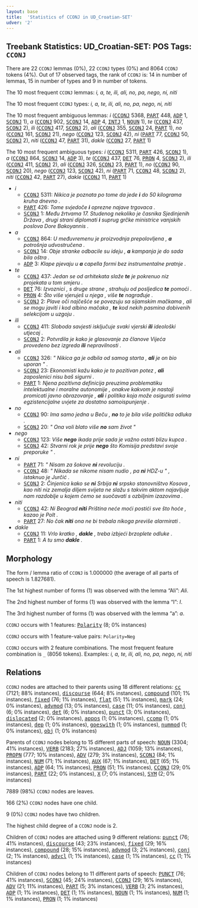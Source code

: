 ```yaml
---
layout: base
title:  'Statistics of CCONJ in UD_Croatian-SET'
udver: '2'
---
```


## Treebank Statistics: UD_Croatian-SET: POS Tags: `CCONJ`

There are 22 `CCONJ` lemmas (0%), 22 `CCONJ` types (0%) and 8064 `CCONJ` tokens (4%).
Out of 17 observed tags, the rank of `CCONJ` is: 14 in number of lemmas, 15 in number of types and 9 in number of tokens.

The 10 most frequent `CCONJ` lemmas: <em>i, a, te, ili, ali, no, pa, nego, ni, niti</em>

The 10 most frequent `CCONJ` types:  <em>i, a, te, ili, ali, no, pa, nego, ni, niti</em>

The 10 most frequent ambiguous lemmas: <em>i</em> (<tt><a href="hr_set-pos-CCONJ.html">CCONJ</a></tt> 5368, <tt><a href="hr_set-pos-PART.html">PART</a></tt> 448, <tt><a href="hr_set-pos-ADP.html">ADP</a></tt> 1, <tt><a href="hr_set-pos-SCONJ.html">SCONJ</a></tt> 1), <em>a</em> (<tt><a href="hr_set-pos-CCONJ.html">CCONJ</a></tt> 902, <tt><a href="hr_set-pos-SCONJ.html">SCONJ</a></tt> 14, <tt><a href="hr_set-pos-ADP.html">ADP</a></tt> 4, <tt><a href="hr_set-pos-INTJ.html">INTJ</a></tt> 1, <tt><a href="hr_set-pos-NOUN.html">NOUN</a></tt> 1), <em>te</em> (<tt><a href="hr_set-pos-CCONJ.html">CCONJ</a></tt> 437, <tt><a href="hr_set-pos-SCONJ.html">SCONJ</a></tt> 2), <em>ili</em> (<tt><a href="hr_set-pos-CCONJ.html">CCONJ</a></tt> 417, <tt><a href="hr_set-pos-SCONJ.html">SCONJ</a></tt> 2), <em>ali</em> (<tt><a href="hr_set-pos-CCONJ.html">CCONJ</a></tt> 355, <tt><a href="hr_set-pos-SCONJ.html">SCONJ</a></tt> 24, <tt><a href="hr_set-pos-PART.html">PART</a></tt> 1), <em>no</em> (<tt><a href="hr_set-pos-CCONJ.html">CCONJ</a></tt> 161, <tt><a href="hr_set-pos-SCONJ.html">SCONJ</a></tt> 21), <em>nego</em> (<tt><a href="hr_set-pos-CCONJ.html">CCONJ</a></tt> 123, <tt><a href="hr_set-pos-SCONJ.html">SCONJ</a></tt> 42), <em>ni</em> (<tt><a href="hr_set-pos-PART.html">PART</a></tt> 77, <tt><a href="hr_set-pos-CCONJ.html">CCONJ</a></tt> 50, <tt><a href="hr_set-pos-SCONJ.html">SCONJ</a></tt> 2), <em>niti</em> (<tt><a href="hr_set-pos-CCONJ.html">CCONJ</a></tt> 47, <tt><a href="hr_set-pos-PART.html">PART</a></tt> 31), <em>dakle</em> (<tt><a href="hr_set-pos-CCONJ.html">CCONJ</a></tt> 27, <tt><a href="hr_set-pos-PART.html">PART</a></tt> 1)

The 10 most frequent ambiguous types:  <em>i</em> (<tt><a href="hr_set-pos-CCONJ.html">CCONJ</a></tt> 5311, <tt><a href="hr_set-pos-PART.html">PART</a></tt> 426, <tt><a href="hr_set-pos-SCONJ.html">SCONJ</a></tt> 1), <em>a</em> (<tt><a href="hr_set-pos-CCONJ.html">CCONJ</a></tt> 864, <tt><a href="hr_set-pos-SCONJ.html">SCONJ</a></tt> 14, <tt><a href="hr_set-pos-ADP.html">ADP</a></tt> 3), <em>te</em> (<tt><a href="hr_set-pos-CCONJ.html">CCONJ</a></tt> 437, <tt><a href="hr_set-pos-DET.html">DET</a></tt> 76, <tt><a href="hr_set-pos-PRON.html">PRON</a></tt> 4, <tt><a href="hr_set-pos-SCONJ.html">SCONJ</a></tt> 2), <em>ili</em> (<tt><a href="hr_set-pos-CCONJ.html">CCONJ</a></tt> 411, <tt><a href="hr_set-pos-SCONJ.html">SCONJ</a></tt> 2), <em>ali</em> (<tt><a href="hr_set-pos-CCONJ.html">CCONJ</a></tt> 326, <tt><a href="hr_set-pos-SCONJ.html">SCONJ</a></tt> 23, <tt><a href="hr_set-pos-PART.html">PART</a></tt> 1), <em>no</em> (<tt><a href="hr_set-pos-CCONJ.html">CCONJ</a></tt> 90, <tt><a href="hr_set-pos-SCONJ.html">SCONJ</a></tt> 20), <em>nego</em> (<tt><a href="hr_set-pos-CCONJ.html">CCONJ</a></tt> 123, <tt><a href="hr_set-pos-SCONJ.html">SCONJ</a></tt> 42), <em>ni</em> (<tt><a href="hr_set-pos-PART.html">PART</a></tt> 71, <tt><a href="hr_set-pos-CCONJ.html">CCONJ</a></tt> 48, <tt><a href="hr_set-pos-SCONJ.html">SCONJ</a></tt> 2), <em>niti</em> (<tt><a href="hr_set-pos-CCONJ.html">CCONJ</a></tt> 42, <tt><a href="hr_set-pos-PART.html">PART</a></tt> 27), <em>dakle</em> (<tt><a href="hr_set-pos-CCONJ.html">CCONJ</a></tt> 11, <tt><a href="hr_set-pos-PART.html">PART</a></tt> 1)


* <em>i</em>
  * <tt><a href="hr_set-pos-CCONJ.html">CCONJ</a></tt> 5311: <em>Nikica je poznata po tome da jede <b>i</b> do 50 kilograma kruha dnevno .</em>
  * <tt><a href="hr_set-pos-PART.html">PART</a></tt> 426: <em>Tome svjedoče <b>i</b> oprezne najave trgovaca .</em>
  * <tt><a href="hr_set-pos-SCONJ.html">SCONJ</a></tt> 1: <em>Među žrtvama 17. Studenog nekoliko je časnika Sjedinjenih Država , drugi strani diplomati <b>i</b> suprug grčke ministrice vanjskih poslova Dore Bakoyannis .</em>
* <em>a</em>
  * <tt><a href="hr_set-pos-CCONJ.html">CCONJ</a></tt> 864: <em>U međuvremenu je proizvodnja prepolovljena , <b>a</b> potrošnja udvostručena .</em>
  * <tt><a href="hr_set-pos-SCONJ.html">SCONJ</a></tt> 14: <em>Obje stranke odbacile su ideju , <b>a</b> kampanja je do sada bila oštra .</em>
  * <tt><a href="hr_set-pos-ADP.html">ADP</a></tt> 3: <em>Klape pjevaju u <b>a</b> capella formi bez instrumentalne pratnje .</em>
* <em>te</em>
  * <tt><a href="hr_set-pos-CCONJ.html">CCONJ</a></tt> 437: <em>Jedan se od arhitekata slaže <b>te</b> je pokrenuo niz projekata u tom smjeru .</em>
  * <tt><a href="hr_set-pos-DET.html">DET</a></tt> 76: <em>Izvoznici , s druge strane , strahuju od posljedica <b>te</b> pomoći .</em>
  * <tt><a href="hr_set-pos-PRON.html">PRON</a></tt> 4: <em>Što više vjeruješ u njega , više <b>te</b> nagrađuje .</em>
  * <tt><a href="hr_set-pos-SCONJ.html">SCONJ</a></tt> 2: <em>Plave oči najčešće se povezuju sa sijamskim mačkama , ali se mogu javiti i kod albino mačaka , <b>te</b> kod nekih pasmina dobivenih selekcijom u uzgoju .</em>
* <em>ili</em>
  * <tt><a href="hr_set-pos-CCONJ.html">CCONJ</a></tt> 411: <em>Sloboda savjesti isključuje svaki vjerski <b>ili</b> ideološki utjecaj .</em>
  * <tt><a href="hr_set-pos-SCONJ.html">SCONJ</a></tt> 2: <em>Potvrdila je kako je glasovanje za članove Vijeća provedeno bez izgreda <b>ili</b> nepravilnosti .</em>
* <em>ali</em>
  * <tt><a href="hr_set-pos-CCONJ.html">CCONJ</a></tt> 326: <em>" Nikica ga je odbila od samog starta , <b>ali</b> je on bio uporan " .</em>
  * <tt><a href="hr_set-pos-SCONJ.html">SCONJ</a></tt> 23: <em>Ekonomisti kažu kako je to pozitivan potez , <b>ali</b> zaposlenici nisu baš sigurni .</em>
  * <tt><a href="hr_set-pos-PART.html">PART</a></tt> 1: <em>Njena pozitivna definicija preuzima problematiku intelektualne i moralne autonomije , onakve kakvom je nastoji promicati javno obrazovanje , <b>ali</b> i politika koja može osigurati svima egzistencijalne uvjete za dostatno samoispunjenje .</em>
* <em>no</em>
  * <tt><a href="hr_set-pos-CCONJ.html">CCONJ</a></tt> 90: <em>Ima samo jedna u Beču , <b>no</b> to je bila više politička odluka .</em>
  * <tt><a href="hr_set-pos-SCONJ.html">SCONJ</a></tt> 20: <em>" Ona voli blato više <b>no</b> sam život "</em>
* <em>nego</em>
  * <tt><a href="hr_set-pos-CCONJ.html">CCONJ</a></tt> 123: <em>Više <b>nego</b> ikada prije sada je važno ostati blizu kupca .</em>
  * <tt><a href="hr_set-pos-SCONJ.html">SCONJ</a></tt> 42: <em>Stvarni rok je prije <b>nego</b> što Komisija predstavi svoje preporuke " .</em>
* <em>ni</em>
  * <tt><a href="hr_set-pos-PART.html">PART</a></tt> 71: <em>" Nisam za šokove <b>ni</b> revoluciju .</em>
  * <tt><a href="hr_set-pos-CCONJ.html">CCONJ</a></tt> 48: <em>" Nikada se nikome nisam nudio , pa <b>ni</b> HDZ-u " , istaknuo je Jurčić .</em>
  * <tt><a href="hr_set-pos-SCONJ.html">SCONJ</a></tt> 2: <em>Činjenica kako se <b>ni</b> Srbija <b>ni</b> srpsko stanovništvo Kosova , kao niti niz zemalja diljem svijeta ne slažu s takvim aktom najavljuje nam razdoblje u kojem ćemo se suočavati s ozbiljnim izazovima .</em>
* <em>niti</em>
  * <tt><a href="hr_set-pos-CCONJ.html">CCONJ</a></tt> 42: <em>Ni Beograd <b>niti</b> Priština neće moći postići sve što hoće , kazao je Polt .</em>
  * <tt><a href="hr_set-pos-PART.html">PART</a></tt> 27: <em>No čak <b>niti</b> ona ne bi trebala nikoga previše alarmirati .</em>
* <em>dakle</em>
  * <tt><a href="hr_set-pos-CCONJ.html">CCONJ</a></tt> 11: <em>Vrlo kratko , <b>dakle</b> , treba izbjeći brzoplete odluke .</em>
  * <tt><a href="hr_set-pos-PART.html">PART</a></tt> 1: <em>A tu smo <b>dakle</b> .</em>

## Morphology

The form / lemma ratio of `CCONJ` is 1.000000 (the average of all parts of speech is 1.827681).

The 1st highest number of forms (1) was observed with the lemma “Ali”: <em>Ali</em>.

The 2nd highest number of forms (1) was observed with the lemma “I”: <em>I</em>.

The 3rd highest number of forms (1) was observed with the lemma “a”: <em>a</em>.

`CCONJ` occurs with 1 features: <tt><a href="hr_set-feat-Polarity.html">Polarity</a></tt> (8; 0% instances)

`CCONJ` occurs with 1 feature-value pairs: `Polarity=Neg`

`CCONJ` occurs with 2 feature combinations.
The most frequent feature combination is `_` (8056 tokens).
Examples: <em>i, a, te, ili, ali, no, pa, nego, ni, niti</em>


## Relations

`CCONJ` nodes are attached to their parents using 18 different relations: <tt><a href="hr_set-dep-cc.html">cc</a></tt> (7121; 88% instances), <tt><a href="hr_set-dep-discourse.html">discourse</a></tt> (644; 8% instances), <tt><a href="hr_set-dep-compound.html">compound</a></tt> (101; 1% instances), <tt><a href="hr_set-dep-fixed.html">fixed</a></tt> (76; 1% instances), <tt><a href="hr_set-dep-flat.html">flat</a></tt> (51; 1% instances), <tt><a href="hr_set-dep-mark.html">mark</a></tt> (24; 0% instances), <tt><a href="hr_set-dep-advmod.html">advmod</a></tt> (13; 0% instances), <tt><a href="hr_set-dep-case.html">case</a></tt> (11; 0% instances), <tt><a href="hr_set-dep-conj.html">conj</a></tt> (6; 0% instances), <tt><a href="hr_set-dep-det.html">det</a></tt> (6; 0% instances), <tt><a href="hr_set-dep-punct.html">punct</a></tt> (3; 0% instances), <tt><a href="hr_set-dep-dislocated.html">dislocated</a></tt> (2; 0% instances), <tt><a href="hr_set-dep-appos.html">appos</a></tt> (1; 0% instances), <tt><a href="hr_set-dep-ccomp.html">ccomp</a></tt> (1; 0% instances), <tt><a href="hr_set-dep-dep.html">dep</a></tt> (1; 0% instances), <tt><a href="hr_set-dep-goeswith.html">goeswith</a></tt> (1; 0% instances), <tt><a href="hr_set-dep-nummod.html">nummod</a></tt> (1; 0% instances), <tt><a href="hr_set-dep-obj.html">obj</a></tt> (1; 0% instances)

Parents of `CCONJ` nodes belong to 15 different parts of speech: <tt><a href="hr_set-pos-NOUN.html">NOUN</a></tt> (3304; 41% instances), <tt><a href="hr_set-pos-VERB.html">VERB</a></tt> (2183; 27% instances), <tt><a href="hr_set-pos-ADJ.html">ADJ</a></tt> (1059; 13% instances), <tt><a href="hr_set-pos-PROPN.html">PROPN</a></tt> (777; 10% instances), <tt><a href="hr_set-pos-ADV.html">ADV</a></tt> (279; 3% instances), <tt><a href="hr_set-pos-SCONJ.html">SCONJ</a></tt> (84; 1% instances), <tt><a href="hr_set-pos-NUM.html">NUM</a></tt> (71; 1% instances), <tt><a href="hr_set-pos-AUX.html">AUX</a></tt> (67; 1% instances), <tt><a href="hr_set-pos-DET.html">DET</a></tt> (65; 1% instances), <tt><a href="hr_set-pos-ADP.html">ADP</a></tt> (64; 1% instances), <tt><a href="hr_set-pos-PRON.html">PRON</a></tt> (51; 1% instances), <tt><a href="hr_set-pos-CCONJ.html">CCONJ</a></tt> (29; 0% instances), <tt><a href="hr_set-pos-PART.html">PART</a></tt> (22; 0% instances), <tt><a href="hr_set-pos-X.html">X</a></tt> (7; 0% instances), <tt><a href="hr_set-pos-SYM.html">SYM</a></tt> (2; 0% instances)

7889 (98%) `CCONJ` nodes are leaves.

166 (2%) `CCONJ` nodes have one child.

9 (0%) `CCONJ` nodes have two children.

The highest child degree of a `CCONJ` node is 2.

Children of `CCONJ` nodes are attached using 9 different relations: <tt><a href="hr_set-dep-punct.html">punct</a></tt> (76; 41% instances), <tt><a href="hr_set-dep-discourse.html">discourse</a></tt> (43; 23% instances), <tt><a href="hr_set-dep-fixed.html">fixed</a></tt> (29; 16% instances), <tt><a href="hr_set-dep-compound.html">compound</a></tt> (28; 15% instances), <tt><a href="hr_set-dep-advmod.html">advmod</a></tt> (3; 2% instances), <tt><a href="hr_set-dep-conj.html">conj</a></tt> (2; 1% instances), <tt><a href="hr_set-dep-advcl.html">advcl</a></tt> (1; 1% instances), <tt><a href="hr_set-dep-case.html">case</a></tt> (1; 1% instances), <tt><a href="hr_set-dep-cc.html">cc</a></tt> (1; 1% instances)

Children of `CCONJ` nodes belong to 11 different parts of speech: <tt><a href="hr_set-pos-PUNCT.html">PUNCT</a></tt> (76; 41% instances), <tt><a href="hr_set-pos-SCONJ.html">SCONJ</a></tt> (45; 24% instances), <tt><a href="hr_set-pos-CCONJ.html">CCONJ</a></tt> (29; 16% instances), <tt><a href="hr_set-pos-ADV.html">ADV</a></tt> (21; 11% instances), <tt><a href="hr_set-pos-PART.html">PART</a></tt> (5; 3% instances), <tt><a href="hr_set-pos-VERB.html">VERB</a></tt> (3; 2% instances), <tt><a href="hr_set-pos-ADP.html">ADP</a></tt> (1; 1% instances), <tt><a href="hr_set-pos-DET.html">DET</a></tt> (1; 1% instances), <tt><a href="hr_set-pos-NOUN.html">NOUN</a></tt> (1; 1% instances), <tt><a href="hr_set-pos-NUM.html">NUM</a></tt> (1; 1% instances), <tt><a href="hr_set-pos-PRON.html">PRON</a></tt> (1; 1% instances)

